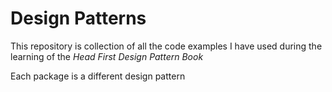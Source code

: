 # Design Patterns
This repository is collection of all the code examples I have used during
the learning of the *Head First Design Pattern Book* 

Each package is a different design pattern

